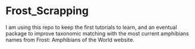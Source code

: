 # Frost_Scrapping
I am using this repo to keep the first tutorials to learn, and an eventual package to improve taxonomic matching with the most current amphibians names from Frost: Amphibians of the World website.
